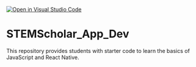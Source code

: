 [![Open in Visual Studio Code](https://classroom.github.com/assets/open-in-vscode-718a45dd9cf7e7f842a935f5ebbe5719a5e09af4491e668f4dbf3b35d5cca122.svg)](https://classroom.github.com/online_ide?assignment_repo_id=11422494&assignment_repo_type=AssignmentRepo)
# STEMScholar_App_Dev
This repository provides students with starter code to learn the basics of JavaScript and React Native. 
